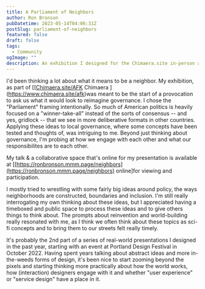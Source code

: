 ```yaml
---
title: A Parliament of Neighbors
author: Ron Bronson
pubDatetime: 2023-05-14T04:06:31Z
postSlug: parliament-of-neighbors
featured: false
draft: false
tags:
  - Community
ogImage: ""
description: An exhibition I designed for the Chimaera.site in-person art installation at the Lloyd Center Mall in May 2023.
---
```


I'd been thinking a lot about what it means to be a neighbor. My exhibition, as part of [[[Chimaera.site/AFK](https://www.chimaera.site/afk) Chimaera ](https://www.chimaera.site/afk)was meant to be the start of a provocation to ask us what it would look to reimagine governance. I chose the "Parliament" framing intentionally. So much of American politics is heavily focused on a "winner-take-all" instead of the sorts of consensus -- and yes, gridlock -- that we see in more deliberative formats in other countries. Applying these ideas to local governance, where some concepts have been tested and thoughts of, was intriguing to me. Beyond just thinking about governance, I'm probing at how we engage with each other and what our responsibilites are to each other. 

My talk & a collaborative space that's online for my presentation is available at [[https://ronbronson.mmm.page/neighbors](https://ronbronson.mmm.page/neighbors) online]for viewing and participation. 

I mostly tried to wrestling with some fairly big ideas around policy, the ways neighborhoods are constructed, boundaries and inclusion. I'm still really interrogating my own thinking about these ideas, but I appreciated having a timeboxed and public space to process these ideas and to give others things to think about. The prompts about reinvention and world-building really resonated with me, as I think we often think about these topics as sci-fi concepts and to bring them to our streets felt really timely.

It's probably the 2nd part of a series of real-world presentations I designed in the past year, starting with an event at Portland Design Festival in October 2022. Having spent years talking about abstract ideas and more in-the-weeds forms of design, it's been nice to start zooming beyond the pixels and starting thinking more practically about how the world works, how (interaction) designers engage with it and whether "user experience" or "service design" have a place in it. 
